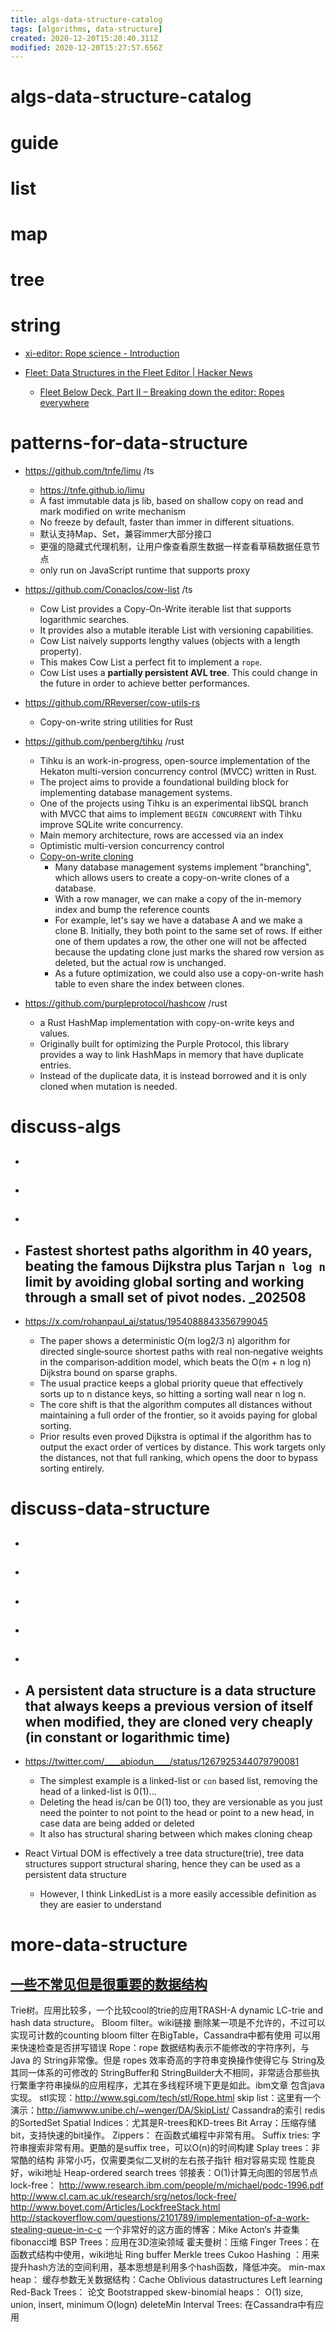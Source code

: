 ```yaml
---
title: algs-data-structure-catalog
tags: [algorithms, data-structure]
created: 2020-12-20T15:20:40.311Z
modified: 2020-12-20T15:27:57.656Z
---
```


# algs-data-structure-catalog

# guide

# list

# map

# tree

# string
- [xi-editor: Rope science - Introduction](https://xi-editor.io/docs/rope_science_00.html)

- [Fleet: Data Structures in the Fleet Editor | Hacker News](https://news.ycombinator.com/item?id=30415868)
  - [Fleet Below Deck, Part II – Breaking down the editor: Ropes everywhere](https://blog.jetbrains.com/fleet/2022/02/fleet-below-deck-part-ii-breaking-down-the-editor/)
# patterns-for-data-structure
- https://github.com/tnfe/limu /ts
  - https://tnfe.github.io/limu
  - A fast immutable data js lib, based on shallow copy on read and mark modified on write mechanism
  - No freeze by default, faster than immer in different situations.
  - 默认支持Map、Set，兼容immer大部分接口
  - 更强的隐藏式代理机制，让用户像查看原生数据一样查看草稿数据任意节点
  - only run on JavaScript runtime that supports proxy

- https://github.com/Conaclos/cow-list /ts
  - Cow List provides a Copy-On-Write iterable list that supports logarithmic searches. 
  - It provides also a mutable iterable List with versioning capabilities.
  - Cow List naively supports lengthy values (objects with a length property). 
  - This makes Cow List a perfect fit to implement a `rope`.
  - Cow List uses a **partially persistent AVL tree**. This could change in the future in order to achieve better performances.

- https://github.com/RReverser/cow-utils-rs
  - Copy-on-write string utilities for Rust

- https://github.com/penberg/tihku /rust
  - Tihku is an work-in-progress, open-source implementation of the Hekaton multi-version concurrency control (MVCC) written in Rust. 
  - The project aims to provide a foundational building block for implementing database management systems.
  - One of the projects using Tihku is an experimental libSQL branch with MVCC that aims to implement `BEGIN CONCURRENT` with Tihku improve SQLite write concurrency.
  - Main memory architecture, rows are accessed via an index
  - Optimistic multi-version concurrency control
  - [Copy-on-write cloning](https://github.com/penberg/tihku/issues/21)
    - Many database management systems implement "branching", which allows users to create a copy-on-write clones of a database. 
    - With a row manager, we can make a copy of the in-memory index and bump the reference counts
    - For example, let's say we have a database A and we make a clone B. Initially, they both point to the same set of rows. If either one of them updates a row, the other one will not be affected because the updating clone just marks the shared row version as deleted, but the actual row is unchanged.
    - As a future optimization, we could also use a copy-on-write hash table to even share the index between clones.

- https://github.com/purpleprotocol/hashcow /rust
  - a Rust HashMap implementation with copy-on-write keys and values.
  - Originally built for optimizing the Purple Protocol, this library provides a way to link HashMaps in memory that have duplicate entries. 
  - Instead of the duplicate data, it is instead borrowed and it is only cloned when mutation is needed.
# discuss-algs
- ## 

- ## 

- ## 

- ## Fastest shortest paths algorithm in 40 years, beating the famous Dijkstra plus Tarjan `n log n` limit by avoiding global sorting and working through a small set of pivot nodes. _202508
- https://x.com/rohanpaul_ai/status/1954088843356799045
  - The paper shows a deterministic O(m log2/3 n) algorithm for directed single‑source shortest paths with real non‑negative weights in the comparison‑addition model, which beats the O(m + n log n) Dijkstra bound on sparse graphs. 
  - The usual practice keeps a global priority queue that effectively sorts up to n distance keys, so hitting a sorting wall near n log n. 
  - The core shift is that the algorithm computes all distances without maintaining a full order of the frontier, so it avoids paying for global sorting. 
  - Prior results even proved Dijkstra is optimal if the algorithm has to output the exact order of vertices by distance. This work targets only the distances, not that full ranking, which opens the door to bypass sorting entirely. 

# discuss-data-structure
- ## 

- ## 

- ## 

- ## 

- ## 

- ## A persistent data structure is a data structure that always keeps a previous version of itself when modified, they are cloned very cheaply (in constant or logarithmic time)
- https://twitter.com/____abiodun____/status/1267925344079790081
  - The simplest example is a linked-list or `con` based list, removing the head of a linked-list is 0(1)...
  - Deleting the head is/can be 0(1) too, they are versionable as you just need the pointer to not point to the head or point to a new head, in case data are being added or deleted 
  - It also has structural sharing between which makes cloning cheap
- React Virtual DOM is effectively a tree data structure(trie), tree data structures support structural sharing, hence they can be used as a persistent data structure
  - However, I think LinkedList is a more easily accessible definition as they are easier to understand

# more-data-structure

## [一些不常见但是很重要的数据结构](https://www.cnblogs.com/sing1ee/archive/2012/10/12/2765064.html)

Trie树。应用比较多，一个比较cool的trie的应用TRASH-A dynamic LC-trie and hash data structure。
Bloom filter。wiki链接 删除某一项是不允许的，不过可以实现可计数的counting bloom filter
在BigTable，Cassandra中都有使用
可以用来快速检查是否拼写错误
Rope：rope 数据结构表示不能修改的字符序列，与 Java 的 String非常像。但是 ropes 效率奇高的字符串变换操作使得它与 String及其同一体系的可修改的 StringBuffer和 StringBuilder大不相同，非常适合那些执行繁重字符串操纵的应用程序，尤其在多线程环境下更是如此。ibm文章 包含java实现。
stl实现：http://www.sgi.com/tech/stl/Rope.html
 skip list：这里有一个演示：http://iamwww.unibe.ch/~wenger/DA/SkipList/
Cassandra的索引
redis的SortedSet
Spatial Indices：尤其是R-trees和KD-trees
Bit Array：压缩存储bit，支持快速的bit操作。
Zippers： 在函数式编程中非常有用。
Suffix tries: 字符串搜索非常有用。更酷的是suffix tree，可以O(n)的时间构建
Splay trees：非常酷的结构
非常小巧，仅需要类似二叉树的左右孩子指针
相对容易实现
性能良好，wiki地址
Heap-ordered search trees
邻接表：O(1)计算无向图的邻居节点
lock-free：
http://www.research.ibm.com/people/m/michael/podc-1996.pdf
http://www.cl.cam.ac.uk/research/srg/netos/lock-free/
http://www.boyet.com/Articles/LockfreeStack.html
http://stackoverflow.com/questions/2101789/implementation-of-a-work-stealing-queue-in-c-c
一个非常好的这方面的博客：Mike Acton‘s
并查集
fibonacci堆
 BSP Trees：应用在3D渲染领域
霍夫曼树：压缩
Finger Trees：在函数式结构中使用，wiki地址
Ring buffer
Merkle trees
Cukoo Hashing ：用来提升hash方法的空间利用，基本思想是利用多个hash函数，降低冲突。
 min-max heap：
缓存参数无关数据结构：Cache Oblivious datastructures
 Left learning Red-Back Trees： 论文
Bootstrapped skew-binomial heaps：
 O(1) size, union, insert, minimum
O(logn) deleteMin
Interval Trees: 在Cassandra中有应用
